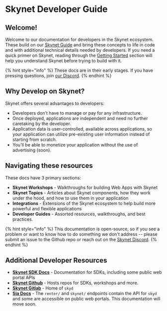 # Skynet Developer Guide

## Welcome!

Welcome to our documentation for developers in the Skynet ecosystem. These build on our [Skynet Guide](https://support.siasky.net/) and bring these concepts to life in code and with additional technical details needed by developers. If you need a quick primer on Skynet, reading through the [Getting Started](https://support.siasky.net/getting-started/using-skynet) section will help you understand Skynet before trying to build with it.

{% hint style="info" %}
These docs are in their early stages. If you have pressing questions, join [our Discord](https://discord.gg/skynetlabs).
{% endhint %}

## Why Develop on Skynet?

Skynet offers several advantages to developers:

* Developers don't have to manage or pay for any infrastructure.
* Once deployed, applications are independent and need no further caretaking by the developer.
* Application data is user-controlled, available across applications, so your application can utilize pre-existing user information instead of starting from scratch.
* You'll be able to monetize your application without the use of advertising \(soon\).

## Navigating these resources

These docs have 3 primary sections:

* **Skynet Workshops** - Walkthroughs for building Web Apps with Skynet
* **Skynet Topics** - Articles about Skynet components, how they work under the hood, and how to use them in your application
* **Integrations** - Extensions of the Skynet ecosystem to help build more powerful and flexible applications
* **Developer Guides** - Assorted resources, walkthroughs, and best practices.

{% hint style="info" %}
This documentation is open-source, so if you see a problem or want to know how to do something we don't address -- please submit an issue to the Github repo or reach out on the [Skynet Discord](https://discord.gg/skynetlabs).
{% endhint %}

## Additional Developer Resources

* [**Skynet SDK Docs**](https://siasky.net/docs/) - Documentation for SDKs, including some public web portal APIs
* [**Skynet Github**](https://github.com/SkynetLabs/) - Hosts repos for SDKs, workshops and more.
* [**Skynet Gitlab**](https://gitlab.com/SkynetLabs) - Home of `skyd`
* [**Sia Docs**](https://sia.tech/docs/#skynet) - The `renter/` and `skynet/` endpoints contain the API for `skyd` and some are accessible on public web portals. This documentation will move soon.

